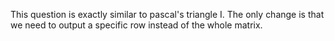 ​This question is exactly similar to pascal's triangle I. The only change is that we need to output a specific row instead of the whole matrix.
